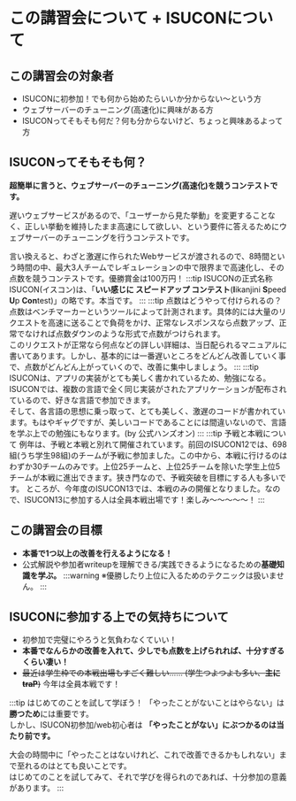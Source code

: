# この講習会について + ISUCONについて
## この講習会の対象者
- ISUCONに初参加！でも何から始めたらいいか分からない～という方
- ウェブサーバーのチューニング(高速化)に興味がある方
- ISUCONってそもそも何だ？何も分からないけど、ちょっと興味あるよって方

## ISUCONってそもそも何？
**超簡単に言うと、**ウェブサーバーのチューニング(高速化)を競うコンテスト**です。**  

遅いウェブサービスがあるので、「ユーザーから見た挙動」を変更することなく、正しい挙動を維持したまま高速にして欲しい、という要件に答えるためにウェブサーバーのチューニングを行うコンテストです。  

言い換えると、わざと激遅に作られたWebサービスが渡されるので、8時間という時間の中、最大3人チームでレギュレーションの中で限界まで高速化し、その点数を競うコンテストです。優勝賞金は100万円！
:::tip ISUCONの正式名称
ISUCON(イスコン)は、「**いい感じに スピードアップ コンテスト**(**I**ikanjini **S**peed **U**p **Con**test)」の略です。本当です。
:::
:::tip 点数はどうやって付けられるの？
点数はベンチマーカーというツールによって計測されます。具体的には大量のリクエストを高速に送ることで負荷をかけ、正常なレスポンスなら点数アップ、正常でなければ点数ダウンのような形式で点数がつけられます。  
このリクエストが正常なら何点などの詳しい詳細は、当日配られるマニュアルに書いてあります。しかし、基本的には一番遅いところをどんどん改善していく事で、点数がどんどん上がっていくので、改善に集中しましょう。
:::
:::tip ISUCONは、アプリの実装がとても美しく書かれているため、勉強になる。
ISUCONでは、複数の言語で全く同じ実装がされたアプリケーションが配布されているので、好きな言語で参加できます。  
そして、各言語の思想に乗っ取って、とても美しく、激遅のコードが書かれています。もはやギャグですが、美しいコードであることには間違いないので、言語を学ぶ上での勉強にもなります。(by 公式ハンズオン)
:::
:::tip 予戦と本戦について
例年は、予戦と本戦と別れて開催されています。前回のISUCON12では、698組(うち学生98組)のチームが予戦に参加ました。この中から、本戦に行けるのはわずか30チームのみです。上位25チームと、上位25チームを除いた学生上位5チームが本戦に進出できます。狭き門なので、予戦突破を目標にする人も多いです。
ところが、今年度のISUCON13では、本戦のみの開催となりました。なので、ISUCON13に参加する人は全員本戦出場です！楽しみ～～～～～！
:::

## この講習会の目標
- **本番で1つ以上の改善を行えるようになる！**
- 公式解説や参加者writeupを理解できる/実践できるようになるための**基礎知識を学ぶ。**
:::warning
※優勝したり上位に入るためのテクニックは扱いません。
:::

## ISUCONに参加する上での気持ちについて
- 初参加で完璧にやろうと気負わなくていい！
- **本番でなんらかの改善を入れて、少しでも点数を上げられれば、十分すぎるくらい凄い！**
- ~~最近は学生枠での本戦出場もすごく難しい…… (学生つよつよも多い、**主にtraP**)~~ 今年は全員本戦です！

:::tip はじめてのことを試して学ぼう！
「やったことがないことはやらない」は**勝つため**には重要です。  
しかし、ISUCON初参加/web初心者は **「やったことがない」にぶつかるのは当たり前です。**

大会の時間中に「やったことはないけれど、これで改善できるかもしれない」まで至れるのはとても良いことです。  
はじめてのことを試してみて、それで学びを得られのであれば、十分参加の意義があります。
:::